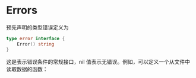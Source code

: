 # Errors

预先声明的类型错误定义为

```go
type error interface {
    Error() string
}
```

这是表示错误条件的常规接口，nil 值表示无错误。例如，可以定义一个从文件中读取数据的函数：

```go

```
